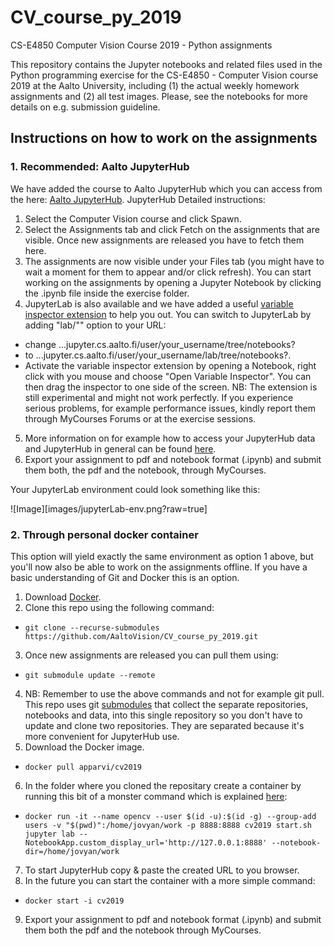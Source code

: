# CV_course_py_2019
CS-E4850 Computer Vision Course 2019 - Python assignments

This repository contains the Jupyter notebooks and related files used in the Python programming exercise for the CS-E4850 - Computer Vision course 2019 at the Aalto University, including (1) the actual weekly homework assignments and (2) all test images. Please, see the notebooks for more details on e.g. submission guideline.

## Instructions on how to work on the assignments

### 1. Recommended: Aalto JupyterHub

We have added the course to Aalto JupyterHub which you can access from the here: [Aalto JupyterHub](https://jupyter.cs.aalto.fi). JupyterHub Detailed instructions:
1. Select the Computer Vision course and click Spawn.
2. Select the Assignments tab and click Fetch on the assignments that are visible. Once new assignments are released you have to fetch them here.
3. The assignments are now visible under your Files tab (you might have to wait a moment for them to appear and/or click refresh). You can start working on the assignments by opening a Jupyter Notebook by clicking the .ipynb file inside the exercise folder.
4. JupyterLab is also available and we have added a useful [variable inspector extension](https://github.com/lckr/jupyterlab-variableInspector) to help you out. You can switch to JupyterLab by adding "lab/"" option to your URL:
  * change ...jupyter.cs.aalto.fi/user/your_username/tree/notebooks?
  * to ...jupyter.cs.aalto.fi/user/your_username/lab/tree/notebooks?.
  * Activate the variable inspector extension by opening a Notebook, right click with you mouse and choose "Open Variable Inspector". You can then drag the inspector to one side of the screen. NB: The extension is still experimental and might not work perfectly. If you experience serious problems, for example performance issues, kindly report them through MyCourses Forums or at the exercise sessions.
5. More information on for example how to access your JupyterHub data and JupyterHub in general can be found [here](https://scicomp.aalto.fi/aalto/jupyterhub.html).
6. Export your assignment to pdf and notebook format (.ipynb) and submit them both, the pdf and the notebook, through MyCourses.

Your JupyterLab environment could look something like this:

![Image][images/jupyterLab-env.png?raw=true]

### 2. Through personal docker container

This option will yield exactly the same environment as option 1 above, but you'll now also be able to work on the assignments offline. If you have a basic understanding of Git and Docker this is an option.

1. Download [Docker](https://www.docker.com/).
2. Clone this repo using the following command:
  * `git clone --recurse-submodules https://github.com/AaltoVision/CV_course_py_2019.git`
3. Once new assignments are released you can pull them using:
  * `git submodule update --remote`
4. NB: Remember to use the above commands and not for example git pull. This repo uses git [submodules](https://git-scm.com/book/en/v2/Git-Tools-Submodules) that collect the separate repositories, notebooks and data, into this single repository so you don't have to update and clone two repositories. They are separated because it's more convenient for JupyterHub use.
5. Download the Docker image.
  * `docker pull apparvi/cv2019`
6. In the folder where you cloned the repositary create a container by running this bit of a monster command which is explained [here](https://hub.docker.com/r/apparvi/cv2019):
  * `docker run -it --name opencv --user $(id -u):$(id -g) --group-add users -v "$(pwd)":/home/jovyan/work -p 8888:8888 cv2019 start.sh jupyter lab --NotebookApp.custom_display_url='http://127.0.0.1:8888' --notebook-dir=/home/jovyan/work`
7. To start JupyterHub copy & paste the created URL to you browser.
8. In the future you can start the container with a more simple command:
  * `docker start -i cv2019`
9. Export your assignment to pdf and notebook format (.ipynb) and submit them both the pdf and the notebook through MyCourses.

